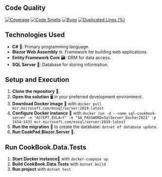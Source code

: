 ## Code Quality
[![Coverage](https://sonarcloud.io/api/project_badges/measure?project=franciscofsl_CookBook&metric=coverage)](https://sonarcloud.io/summary/new_code?id=franciscofsl_CookBook)
[![Code Smells](https://sonarcloud.io/api/project_badges/measure?project=franciscofsl_CookBook&metric=code_smells)](https://sonarcloud.io/summary/new_code?id=franciscofsl_CookBook)
[![Bugs](https://sonarcloud.io/api/project_badges/measure?project=franciscofsl_CookBook&metric=bugs)](https://sonarcloud.io/summary/new_code?id=franciscofsl_CookBook)
[![Duplicated Lines (%)](https://sonarcloud.io/api/project_badges/measure?project=franciscofsl_CookBook&metric=duplicated_lines_density)](https://sonarcloud.io/summary/new_code?id=franciscofsl_CookBook)

## Technologies Used

- **C#** 🚀: Primary programming language.
- **Blazor Web Assembly** 🌐: Framework for building web applications.
- **Entity Framework Core** 🗃️: ORM for data access.
- **SQL Server** 📂: Database for storing information.

## Setup and Execution

1. **Clone the repository** 🧬.
2. **Open the solution** 🖥️ in your preferred development environment.
3. **Download Docker image** 🐳 with `docker pull mcr.microsoft.com/mssql/server:2019-latest`
4. **Configure Docker instance** 🐳 with `docker run -d --name sql-cookbook-server -e "ACCEPT_EULA=Y" -e "SA_PASSWORD=SqlServer_Docker2023" -p 1434:1433 mcr.microsoft.com/mssql/server:2019-latest`
5. **Run the migration** 🚀 to create the database: `dotnet ef database update`.
6. **Run CookPad.Blazor.Server** 🚀.

## Run CookBook.Data.Tests
1. **Start Docker instance**🐳  with `docker-compose up`
2. **Build CookBook.Data.Tests** with `dotnet build`
3. **Run project** with `dotnet test`
